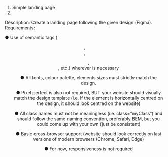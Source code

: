 1. Simple landing page
2. 
Description: Create a landing page following the given design (Figma).
Requirements:
            
● Use of semantic tags (<header>, <nav>, <ul>, <footer>, etc.) 
wherever is necessary 

● All fonts, colour palette, elements sizes must strictly match the 
design.

● Pixel perfect is also not required, BUT your website should visually 
match the design template (i.e. If the element is horizontally centred 
on the design, it should look centred on the website)

● All class names must not be meaningless (i.e. class=”myClass”) and
should follow the same naming convention, preferably BEM, but 
you could come up with your own (just be consistent)

● Basic cross-browser support (website should look correctly on last 
versions of modern browsers (Chrome, Safari, Edge)

● For now, responsiveness is not required
